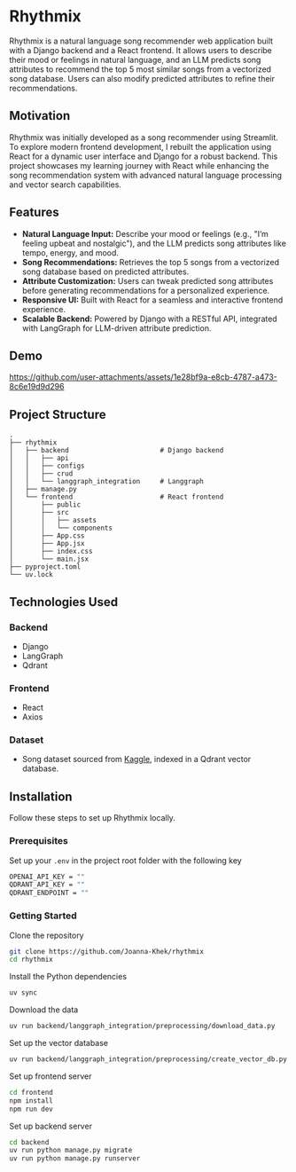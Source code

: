 # Rhythmix
Rhythmix is a natural language song recommender web application built with a Django backend and a React frontend. It allows users to describe their mood or feelings in natural language, and an LLM predicts song attributes to recommend the top 5 most similar songs from a vectorized song database. Users can also modify predicted attributes to refine their recommendations.


## Motivation
Rhythmix was initially developed as a song recommender using Streamlit. To explore modern frontend development, I rebuilt the application using React for a dynamic user interface and Django for a robust backend. This project showcases my learning journey with React while enhancing the song recommendation system with advanced natural language processing and vector search capabilities.

## Features
- **Natural Language Input:** Describe your mood or feelings (e.g., "I’m feeling upbeat and nostalgic"), and the LLM predicts song attributes like tempo, energy, and mood.
- **Song Recommendations:** Retrieves the top 5 songs from a vectorized song database based on predicted attributes.
- **Attribute Customization:** Users can tweak predicted song attributes before generating recommendations for a personalized experience.
- **Responsive UI:** Built with React for a seamless and interactive frontend experience.
- **Scalable Backend:** Powered by Django with a RESTful API, integrated with LangGraph for LLM-driven attribute prediction.

## Demo
https://github.com/user-attachments/assets/1e28bf9a-e8cb-4787-a473-8c6e19d9d296


## Project Structure
```
.
├── rhythmix
│   ├── backend                       # Django backend
│   │   ├── api
│   │   ├── configs
│   │   ├── crud
│   │   └── langgraph_integration     # Langgraph
│   ├── manage.py
│   └── frontend                      # React frontend
│       ├── public
│       ├── src
│       │   ├── assets
│       │   └── components
│       ├── App.css
│       ├── App.jsx
│       ├── index.css
│       └── main.jsx
├── pyproject.toml
└── uv.lock
```

## Technologies Used
### Backend
- Django
- LangGraph
- Qdrant

### Frontend
- React
- Axios

### Dataset
- Song dataset sourced from [Kaggle](https://www.kaggle.com/datasets/thedevastator/spotify-tracks-genre-dataset), indexed in a Qdrant vector database.

## Installation
Follow these steps to set up Rhythmix locally.

### Prerequisites
Set up your ``.env`` in the project root folder with the following key

```bash
OPENAI_API_KEY = ""
QDRANT_API_KEY = ""
QDRANT_ENDPOINT = ""
```

### Getting Started
Clone the repository
```bash
git clone https://github.com/Joanna-Khek/rhythmix
cd rhythmix
```

Install the Python dependencies
```bash
uv sync
```

Download the data
```bash
uv run backend/langgraph_integration/preprocessing/download_data.py
```

Set up the vector database
```bash
uv run backend/langgraph_integration/preprocessing/create_vector_db.py
```

Set up frontend server
```bash
cd frontend
npm install
npm run dev
```

Set up backend server
```bash
cd backend
uv run python manage.py migrate
uv run python manage.py runserver
```

